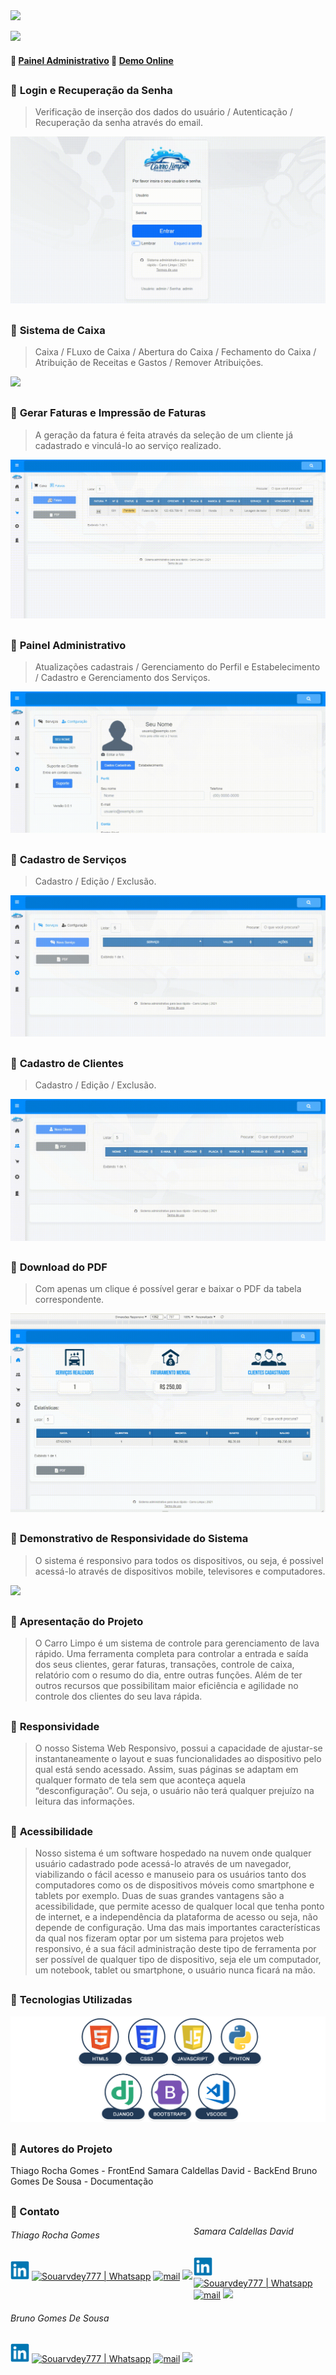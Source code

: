 <img src="https://i.ibb.co/61RWKLS/carolimpo.gif">

<a href="https://carrolimpo.alwaysdata.net/accounts/login/"><img src="https://i.ibb.co/ygxHVtM/DEMO2.png"></a>

#### 🔹 <a href="https://carrolimpo.alwaysdata.net/admin">Painel Administrativo</a>  🔹  <a href="https://carrolimpo.alwaysdata.net/accounts/login/">Demo Online</a>

##
###  🔷 **Login e Recuperação da Senha** 
> Verificação de inserção dos dados do usuário / Autenticação / Recuperação da senha através do email.
<img src="https://github.com/trgomes92/host/blob/main/login%20novo.gif">


##
###  🔷 **Sistema de Caixa** 
>  Caixa / FLuxo de Caixa / Abertura do Caixa / Fechamento do Caixa / Atribuição de Receitas e Gastos / Remover Atribuições.
<img src="https://github.com/trgomes92/host/blob/main/caixa.gif">

##
###  🔷 **Gerar Faturas e Impressão de Faturas** 
> A geração da fatura é feita através da seleção de um cliente já cadastrado e vinculá-lo ao serviço realizado.
<img src="https://github.com/trgomes92/host/blob/main/faturas.gif">

##
###  🔷 **Painel Administrativo** 
>  Atualizações cadastrais / Gerenciamento do Perfil e Estabelecimento / Cadastro e Gerenciamento dos Serviços.
<img src="https://github.com/trgomes92/host/blob/main/administrador.gif">

##
###  🔷 **Cadastro de Serviços** 
> Cadastro / Edição / Exclusão. 
<img src="https://github.com/trgomes92/host/blob/main/servi%C3%A7os.gif">

##
###  🔷 **Cadastro de Clientes** 
> Cadastro / Edição / Exclusão. 
<img src="https://github.com/trgomes92/host/blob/main/cliente.gif">

##
###  🔷 **Download do PDF** 
> Com apenas um clique é possível gerar e baixar o PDF da tabela correspondente. 
<img src="https://github.com/trgomes92/host/blob/main/PDF.gif">


##
###  🔷 **Demonstrativo de Responsividade do Sistema** 
> O sistema é responsivo para todos os dispositivos, ou seja, é possivel acessá-lo através de dispositivos mobile, televisores e computadores. 
<img src="https://github.com/trgomes92/host/blob/main/responsividade.gif">

<!-- Apresentação -->
##
###  🔷 **Apresentação do Projeto** 

> O Carro Limpo é um sistema de controle para gerenciamento de lava rápido. Uma ferramenta completa para controlar a entrada e saída dos seus clientes, gerar faturas, transações, controle de caixa, relatório com o resumo do dia, entre outras funções. Além de ter outros recursos que possibilitam maior eficiência e agilidade no controle dos clientes do seu lava rápida.

<!-- Responsividade -->
##
###  🔹 **Responsividade** 

> O nosso Sistema Web Responsivo, possui a capacidade de ajustar-se instantaneamente o layout e suas funcionalidades ao dispositivo pelo qual está sendo acessado. Assim, suas páginas se adaptam em qualquer formato de tela sem que aconteça aquela “desconfiguração”. Ou seja, o usuário não terá qualquer prejuízo na leitura das informações.


<!-- Acessibilidade -->
##
###  🔹 **Acessibilidade** 

> Nosso sistema é um software hospedado na nuvem onde qualquer usuário cadastrado pode acessá-lo através de um navegador, viabilizando o fácil acesso e manuseio para os usuários tanto dos computadores como os de dispositivos móveis como smartphone e tablets por exemplo. Duas de suas grandes vantagens são a acessibilidade, que permite acesso de qualquer local que tenha ponto de internet, e a independência da plataforma de acesso ou seja, não depende de configuração.
Uma das mais importantes características da qual nos fizeram optar por um sistema para projetos web responsivo, é a sua fácil administração deste tipo de ferramenta por ser possível de qualquer tipo de dispositivo, seja ele um computador, um notebook, tablet ou smartphone, o usuário nunca ficará na mão.




<!-- Tecnologias Utilizadas -->
##
 ###  🔹 **Tecnologias Utilizadas** 

<img src = "https://github.com/trgomes92/host/blob/main/tecnologia_github.png">

##
###   🔹 Autores do Projeto 
Thiago Rocha Gomes - FrontEnd
Samara Caldellas David - BackEnd
Bruno Gomes De Sousa - Documentação

 <!-- Informações de Contato -->
##
###   🔹 Contato

<div>
<div><h6> Thiago Rocha Gomes </h6>
<a href="https://www.linkedin.com/in/trgomes92/"><img  alt="Souarvdey777 | LinkedIn" width="30px"
src="https://github.com/devicons/devicon/blob/master/icons/linkedin/linkedin-original.svg" /></a>
  <a href="https://wa.me/+5521979569389"><img  alt="Souarvdey777 | Whatsapp" width="29px"  src="https://1.bp.blogspot.com/-m8oifiCYyqc/WvI0FdiW4gI/AAAAAAAAH1Q/DY6EpI3la1Mi4I_WgXVyURIbooY-7UfPACLcBGAs/s1600/whatsapp-icon-png-iconfinder.png"/></a>
  <a href="https://mail.google.com/mail/?view=cm&fs=1&to=trgomes92@gmail.com&su=&body=&bcc="><img  src="https://imagepng.org/wp-content/uploads/2018/03/gmail-cone-icon.png" width="40px" alt="mail"></a> 
  <a href="https://github.com/trgomes92"><img   width="71px" src="https://encrypted-tbn0.gstatic.com/images?q=tbn:ANd9GcRjdc4m8CBg_kIo4Hx_eG9oKIDEJabxZlP1-nupsAz87Sq7bnSCc-ydzfo2NSP8YmOxlVk&usqp=CAU"/></a></div>
<div style="margin-top: -108px; margin-left: 293px;"><h6> Samara Caldellas David </h6>
<a href="https://www.linkedin.com/in/samara-david/"><img  alt="Souarvdey777 | LinkedIn" width="30px"
src="https://github.com/devicons/devicon/blob/master/icons/linkedin/linkedin-original.svg" /></a>
<a href="https://wa.me/+5521996842007"><img  alt="Souarvdey777 | Whatsapp" width="29px"  src="https://1.bp.blogspot.com/-m8oifiCYyqc/WvI0FdiW4gI/AAAAAAAAH1Q/DY6EpI3la1Mi4I_WgXVyURIbooY-7UfPACLcBGAs/s1600/whatsapp-icon-png-iconfinder.png"/></a>
<a href="https://mail.google.com/mail/?view=cm&fs=1&to=samara.david@outlook.com&su=&body=&bcc="><img  src="https://imagepng.org/wp-content/uploads/2018/03/gmail-cone-icon.png" width="40px" alt="mail"></a> 
<a href="https://github.com/echo-noise"><img width="71px" src="https://encrypted-tbn0.gstatic.com/images?q=tbn:ANd9GcRjdc4m8CBg_kIo4Hx_eG9oKIDEJabxZlP1-nupsAz87Sq7bnSCc-ydzfo2NSP8YmOxlVk&usqp=CAU"/></a></div>
<div><h6> Bruno Gomes De Sousa </h6>     
<a href="https://www.linkedin.com/in/bruf1/"><img  alt="Souarvdey777 | LinkedIn" width="30px"
src="https://github.com/devicons/devicon/blob/master/icons/linkedin/linkedin-original.svg" /></a>
<a href="https://wa.me/+5521968294095"><img  alt="Souarvdey777 | Whatsapp" width="29px"  src="https://1.bp.blogspot.com/-m8oifiCYyqc/WvI0FdiW4gI/AAAAAAAAH1Q/DY6EpI3la1Mi4I_WgXVyURIbooY-7UfPACLcBGAs/s1600/whatsapp-icon-png-iconfinder.png"/></a>
<a href="https://mail.google.com/mail/?view=cm&fs=1&to=brunogomestw@gmail.com&su=&body=&bcc="><img  src="https://imagepng.org/wp-content/uploads/2018/03/gmail-cone-icon.png" width="40px" alt="mail"></a> 
<a href="https://github.com/bgomestw"><img width="71px" src="https://encrypted-tbn0.gstatic.com/images?q=tbn:ANd9GcRjdc4m8CBg_kIo4Hx_eG9oKIDEJabxZlP1-nupsAz87Sq7bnSCc-ydzfo2NSP8YmOxlVk&usqp=CAU"/></a></div>
</div>



